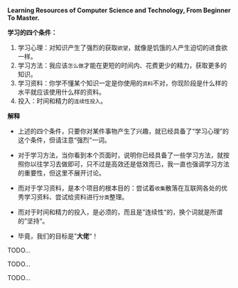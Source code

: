 **Learning Resources of Computer Science and Technology, From Beginner To Master.**



**学习的四个条件：**

1. 学习心理：对知识产生了强烈的获取`欲望`，就像是饥饿的人产生迫切的进食欲一样。
2. 学习方法：我应该`怎么做`才能在更短的时间内、花费更少的精力，获取更多的知识。
3. 学习资料：你学不懂某个知识一定是你使用的`资料`不对，你现阶段是什么样的水平就应该使用什么样的资料。
4. 投入：时间和精力的`连续性投入`。



**解释**

- 上述的四个条件，只要你对某件事物产生了兴趣，就已经具备了“学习心理”的这个条件，但请注意“强烈”一词。

- 对于学习方法，当你看到本个页面时，说明你已经具备了一些学习方法，就按照你以往学习去做即可，只不过是高效还是低效而已，我一直也强调学习方法的重要性，但这里不展开讨论。

- 而对于学习资料，是本个项目的根本目的：尝试着`收集`散落在互联网各处的优秀学习资料、尝试给资料进行`分类`整理。

- 而对于时间和精力的投入，是必须的，而且是”连续性“的，换个词就是所谓的”坚持“。

- 毕竟，我们的目标是”**大佬**“！



TODO...

TODO...

TODO...

